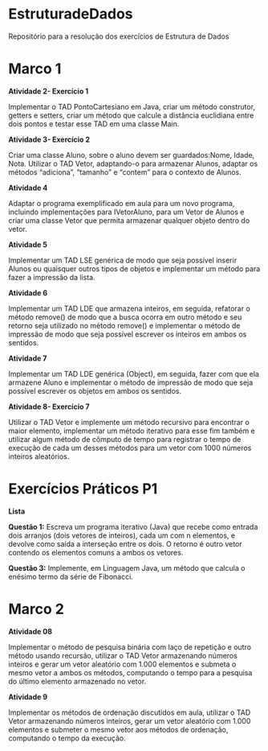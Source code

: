 # EstruturadeDados
Repositório para a resolução dos exercícios de Estrutura de Dados

# Marco 1

**Atividade  2- Exercício 1**

Implementar o TAD PontoCartesiano em Java, criar um método construtor, getters e setters, criar um método que calcule a distância euclidiana entre dois pontos e testar esse TAD em uma classe Main.

**Atividade 3- Exercício 2**

Criar uma classe Aluno, sobre o aluno devem ser guardados:Nome, Idade, Nota. Utilizar o TAD Vetor, adaptando-o para armazenar Alunos, adaptar os métodos “adiciona”, “tamanho” e “contem” para o contexto de Alunos.

**Atividade 4** 

Adaptar o programa exemplificado em aula para um novo programa, incluindo implementações para IVetorAluno, para um Vetor de Alunos e criar uma classe Vetor que permita armazenar qualquer objeto dentro do vetor.

**Atividade 5** 

Implementar um TAD LSE genérica de modo que seja possível inserir Alunos ou quaisquer outros tipos de objetos e implementar um método para fazer a impressão da lista.

**Atividade 6** 

Implementar um TAD LDE que armazena inteiros, em seguida, refatorar o método remove() de modo que a busca ocorra em outro método e seu retorno seja utilizado no método remove() e implementar o método de impressão de modo que seja possível escrever os inteiros em ambos os sentidos.

**Atividade 7** 

Implementar um TAD LDE genérica (Object), em seguida, fazer com que ela armazene Aluno e implementar o método de impressão de modo que seja possível escrever os objetos em ambos os sentidos.

**Atividade 8- Exercício 7**

Utilizar o TAD Vetor e implemente um método recursivo para encontrar o maior elemento, implementar um método iterativo para esse fim também e utilizar algum método de cômputo de tempo para registrar o tempo de execução de cada um desses métodos para um vetor com 1000 números inteiros aleatórios.


# Exercícios Práticos P1
**Lista**


**Questão 1:** Escreva um programa iterativo (Java) que recebe como entrada dois arranjos
(dois vetores de inteiros), cada um com n elementos, e devolve como saída a interseção
entre os dois. O retorno é outro vetor contendo os elementos comuns a ambos os
vetores.

**Questão 3:** Implemente, em Linguagem Java, um método que calcula o enésimo termo
da série de Fibonacci.


# Marco 2

**Atividade 08**

Implementar o método de pesquisa binária com laço de repetição e outro método usando recursão, utilizar o TAD Vetor armazenando números inteiros e gerar um vetor aleatório com 1.000 elementos e submeta o mesmo vetor a ambos os métodos, computando o tempo para a pesquisa do último elemento armazenado no vetor.

**Atividade 9** 

Implementar os métodos de ordenação discutidos em aula, utilizar o TAD Vetor armazenando números inteiros, gerar um vetor aleatório com 1.000 elementos e submeter o mesmo vetor aos métodos de ordenação, computando o tempo da execução.




